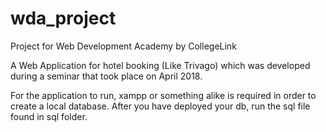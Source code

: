 # wda_project
Project for Web Development Academy by CollegeLink

A Web Application for hotel booking (Like Trivago) which was developed during a seminar 
that took place on April 2018.

For the application to run, xampp or something alike is required in order to create a local database. After you have deployed your db, run the sql file found in sql folder.
